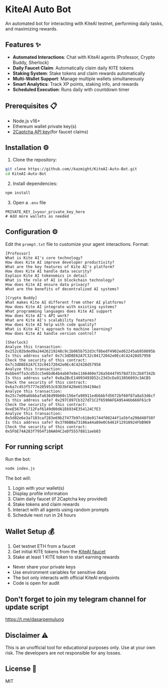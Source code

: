 # KiteAI Auto Bot

An automated bot for interacting with KiteAI testnet, performing daily tasks, and maximizing rewards.

## Features ✨

- **Automated Interactions**: Chat with KiteAI agents (Professor, Crypto Buddy, Sherlock)
- **Daily Faucet Claim**: Automatically claim daily KITE tokens
- **Staking System**: Stake tokens and claim rewards automatically
- **Multi-Wallet Support**: Manage multiple wallets simultaneously
- **Smart Analytics**: Track XP points, staking info, and rewards
- **Scheduled Execution**: Runs daily with countdown timer

## Prerequisites 📋

- Node.js v16+
- Ethereum wallet private key(s)
- [2Captcha API key](https://2captcha.com/)(for faucet claims)

## Installation ⚙️

1. Clone the repository:
```bash
git clone https://github.com//kazmight/KiteAI-Auto-Bot.git
cd KiteAI-Auto-Bot
```

2. Install dependencies:
```bash
npm install
```

3. Open a `.env` file 
```env
PRIVATE_KEY_1=your_private_key_here
# Add more wallets as needed
```

## Configuration ⚙️

Edit the `prompt.txt` file to customize your agent interactions. Format:
```
[Professor]
What is Kite AI's core technology?
How does Kite AI improve developer productivity?
What are the key features of Kite AI's platform?
How does Kite AI handle data security?
Explain Kite AI tokenomics in detail
What is the role of AI in blockchain technology?
How does Kite AI ensure data privacy?
What are the benefits of decentralized AI systems?

[Crypto Buddy]
What makes Kite AI different from other AI platforms?
How does Kite AI integrate with existing systems?
What programming languages does Kite AI support
How does Kite AI's API work?
What are Kite AI's scalability features?
How does Kite AI help with code quality?
What is Kite AI's approach to machine learning?
How does Kite AI handle version control?

[Sherlock] 
Analyze this transaction: 0x252c02bded9a24426219248c9c1b065b752d3cf8bedf4902ed62245ab950895b
Is this address safe? 0x7c3dD8E62A7C32c04172042e0Ec4C42428d57958
Check the security of this contract: 0x7c3dD8E62A7C32c04172042e0Ec4C42428d57958
Analyze this transaction: 0xbbe4ffa3cd53cc5e6bd64b4ab07e8e1166460e726a564479578d733c2b8f342b
Is this address safe? 0x8a2BcE14093493D52c23d3cDa913056893c3ACB5
Check the security of this contract: 0x6a7c453f5777e205953c03D3bFA20e6539419Ae3
Analyze this transaction: 0x25c7e00a6bbbafa636d99b60c156efa98911e4bbbbfd5672bf60f87a8a53d6cf
Is this address safe? 0x297C897Cb327d71C2f6590AFEA95446b666F61c9
Check the security of this contract: 0xeE567Fe1712Faf6149d80dA1E6934E354124CfE3
Analyze this transaction: 0x5d02e6e3a7183caf283e69b27477b97c618e91744f00244f1a5bfa298d48f50f
Is this address safe? 0x3786B8a73186a44a89e0C6461F12910924FbB969
Check the security of this contract: 0x5FbE74A283f7954f10AA04C2eDf55578811aeb03
```

## For running script

Run the bot:
```bash
node index.js
```

The bot will:
1. Login with your wallet(s)
2. Display profile information
3. Claim daily faucet (if 2Captcha key provided)
4. Stake tokens and claim rewards
5. Interact with all agents using random prompts
6. Schedule next run in 24 hours

## Wallet Setup 💰

1. Get testnet ETH from a faucet
2. Get initial KITE tokens from the [KiteAI faucet](https://testnet.gokite.ai)
3. Stake at least 1 KITE token to start earning rewards


- Never share your private keys
- Use environment variables for sensitive data
- The bot only interacts with official KiteAI endpoints
- Code is open for audit

## Don't forget to join my telegram channel for update script

https://t.me/dasarpemulung


## Disclaimer ⚠️

This is an unofficial tool for educational purposes only. Use at your own risk. The developers are not responsible for any losses.

## License 📜

MIT

